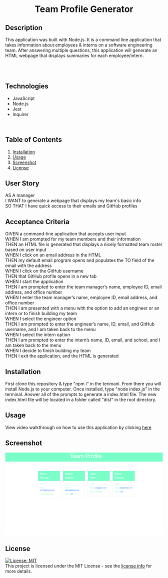 <h1 align="center">Team Profile Generator</h1> 


## Description
This application was built with Node.js. It is a command line application that takes information about employees & interns on a software engineering team. After answering multiple questions, this application will generate an HTML webpage that displays summaries for each employee/intern. 
  
  <br/>
  <br/>

## Technologies
  * JavaScript
  * Node.js
  * Jest
  * Inquirer
  <br/>

## Table of Contents
  
  1. [ Installation ](#installation)
  2. [ Usage ](#usage)
  3. [ Screenshot ](#screenshot)
  4. [ License ](#license)

## User Story
AS A manager<br>
I WANT to generate a webpage that displays my team's basic info<br>
SO THAT I have quick access to their emails and GitHub profiles

## Acceptance Criteria
GIVEN a command-line application that accepts user input<br>
WHEN I am prompted for my team members and their information<br>
THEN an HTML file is generated that displays a nicely formatted team roster based on user input<br>
WHEN I click on an email address in the HTML<br>
THEN my default email program opens and populates the TO field of the email with the address<br>
WHEN I click on the GitHub username<br>
THEN that GitHub profile opens in a new tab<br>
WHEN I start the application<br>
THEN I am prompted to enter the team manager’s name, employee ID, email address, and office number<br>
WHEN I enter the team manager’s name, employee ID, email address, and office number<br>
THEN I am presented with a menu with the option to add an engineer or an intern or to finish building my team<br>
WHEN I select the engineer option<br>
THEN I am prompted to enter the engineer’s name, ID, email, and GitHub username, and I am taken back to the menu<br>
WHEN I select the intern option<br>
THEN I am prompted to enter the intern’s name, ID, email, and school, and I am taken back to the menu<br>
WHEN I decide to finish building my team<br>
THEN I exit the application, and the HTML is generated
  
  

<a name="installation"></a>
## Installation
First clone this repository & type "npm i" in the terimanl. From there you will install Node.js to your computer. Once installed, type "node index.js" in the terminal. Answer all of the prompts to generate a index.html file. The new index.html file will be located in a folder called "dist" in the root directory.
  

<a name="usage"></a>

## Usage
View video walkthrough on how to use this application by clicking [here](https://drive.google.com/file/d/1HSfNE8VwWTKqD7WeNsrs2kksJ2Gye4R3/view)


<a name="screenshot"></a>

## Screenshot
<img src="team-profile-generator-example.png">

  
<a name="license"></a>

## License
[![License: MIT](https://img.shields.io/badge/License-MIT-yellow.svg)](https://opensource.org/licenses/MIT)<br>
This project is licensed under the MIT License - see the [license info](https://opensource.org/licenses/MIT) for more details.
  
